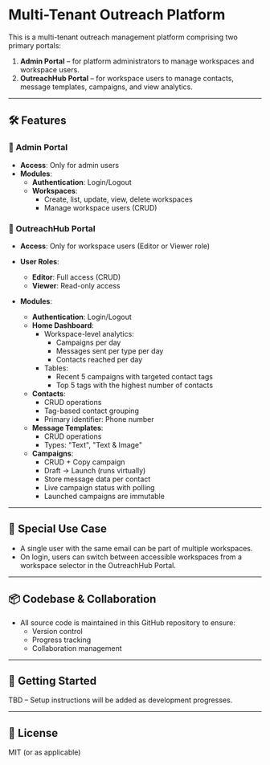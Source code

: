 # Multi-Tenant Outreach Platform

This is a multi-tenant outreach management platform comprising two primary portals:

1. **Admin Portal** – for platform administrators to manage workspaces and workspace users.
2. **OutreachHub Portal** – for workspace users to manage contacts, message templates, campaigns, and view analytics.

---

## 🛠 Features

### 🔐 Admin Portal
- **Access**: Only for admin users
- **Modules**:
  - **Authentication**: Login/Logout
  - **Workspaces**:
    - Create, list, update, view, delete workspaces
    - Manage workspace users (CRUD)

### 📣 OutreachHub Portal
- **Access**: Only for workspace users (Editor or Viewer role)
- **User Roles**:
  - **Editor**: Full access (CRUD)
  - **Viewer**: Read-only access

- **Modules**:
  - **Authentication**: Login/Logout
  - **Home Dashboard**:
    - Workspace-level analytics:
      - Campaigns per day
      - Messages sent per type per day
      - Contacts reached per day
    - Tables:
      - Recent 5 campaigns with targeted contact tags
      - Top 5 tags with the highest number of contacts
  - **Contacts**:
    - CRUD operations
    - Tag-based contact grouping
    - Primary identifier: Phone number
  - **Message Templates**:
    - CRUD operations
    - Types: "Text", "Text & Image"
  - **Campaigns**:
    - CRUD + Copy campaign
    - Draft → Launch (runs virtually)
    - Store message data per contact
    - Live campaign status with polling
    - Launched campaigns are immutable

---

## 🧩 Special Use Case

- A single user with the same email can be part of multiple workspaces.
- On login, users can switch between accessible workspaces from a workspace selector in the OutreachHub Portal.

---

## 📦 Codebase & Collaboration

- All source code is maintained in this GitHub repository to ensure:
  - Version control
  - Progress tracking
  - Collaboration management

---

## 🚀 Getting Started

TBD – Setup instructions will be added as development progresses.

---

## 📄 License

MIT (or as applicable)
